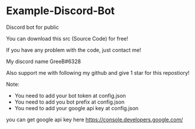 # Example-Discord-Bot
Discord bot for public

You can download this src (Source Code) for free!

If you have any problem with the code, just contact me!

My discord name GreeB#6328

Also support me with following my github and give 1 star for this repostiory!

Note:
- You need to add your bot token at config.json
- You need to add you bot prefix at config.json
- You need to add your google api key at config.json

you can get google api key here https://console.developers.google.com/
